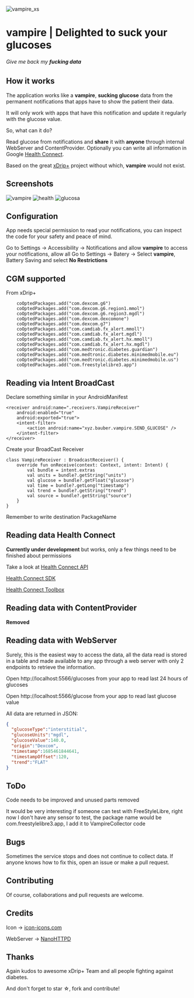![vampire_xs](https://github.com/vicktor/vampire/assets/382114/90813c29-7c22-4fa4-80b2-1f667fb9d7d9)

# vampire | Delighted to suck your glucoses
###### _Give me back my **fucking data**_

## How it works

The application works like a **vampire**, **sucking glucose** data from the permanent notifications that apps have to show the patient their data. 

It will only work with apps that have this notification and update it regularly with the glucose value.

So, what can it do?

Read glucose from notifications and **share** it with **anyone** through internal WebServer and ContentProvider.
Optionally you can write all information in Google [Health Connect](https://developer.android.com/guide/health-and-fitness/health-connect).

Based on the great [xDrip+](https://github.com/NightscoutFoundation/xDrip) project without which, **vampire** would not exist.

## Screenshots

![vampire](https://github.com/vicktor/vampire/assets/382114/89195d2d-d139-4fdb-bf2f-853af0eb1479)
![health](https://github.com/vicktor/vampire/assets/382114/d45ef88a-7a39-4852-9783-e4594ee4e766)
![glucosa](https://github.com/vicktor/vampire/assets/382114/6ae4663f-42fa-449b-814f-31e19d158a74)

## Configuration

App needs special permission to read your notifications, you can inspect the code for your safety and peace of mind.

Go to Settings -> Accessibility -> Notifications and allow **vampire** to access your notifications, allow all
Go to Settings -> Batery ->  Select **vampire**, Battery Saving and select **No Restrictions**


## CGM supported

From xDrip+
```
    coOptedPackages.add("com.dexcom.g6")
    coOptedPackages.add("com.dexcom.g6.region1.mmol")
    coOptedPackages.add("com.dexcom.g6.region3.mgdl")
    coOptedPackages.add("com.dexcom.dexcomone")
    coOptedPackages.add("com.dexcom.g7")
    coOptedPackages.add("com.camdiab.fx_alert.mmoll")
    coOptedPackages.add("com.camdiab.fx_alert.mgdl")
    coOptedPackages.add("com.camdiab.fx_alert.hx.mmoll")
    coOptedPackages.add("com.camdiab.fx_alert.hx.mgdl")
    coOptedPackages.add("com.medtronic.diabetes.guardian")
    coOptedPackages.add("com.medtronic.diabetes.minimedmobile.eu")
    coOptedPackages.add("com.medtronic.diabetes.minimedmobile.us")
    coOptedPackages.add("com.freestylelibre3.app")
```

## Reading via Intent BroadCast

Declare something similar in your AndroidManifest

```
<receiver android:name=".receivers.VampireReceiver"
    android:enabled="true"
    android:exported="true">
    <intent-filter>
        <action android:name="xyz.bauber.vampire.SEND_GLUCOSE" />
    </intent-filter>
</receiver>
```

Create your BroadCast Receiver

```
class VampireReceiver : BroadcastReceiver() {
    override fun onReceive(context: Context, intent: Intent) {
        val bundle = intent.extras
        val units = bundle?.getString("units")
        val glucose = bundle?.getFloat("glucose")
        val time = bundle?.getLong("timestamp")
        val trend = bundle?.getString("trend")
        val source = bundle?.getString("source")
    }
}
```

Remember to write destination PackageName


## Reading data Health Connect

**Currently under development** but works, only a few things need to be finished about permissions 

Take a look at [Health Connect API](https://developer.android.com/guide/health-and-fitness/health-connect)

[Health Connect SDK](https://developer.android.com/guide/health-and-fitness/health-connect/sdk-changes)

[Health Connect Toolbox](https://developer.android.com/guide/health-and-fitness/health-connect-guidelines/test-guidance/health-connect-toolbox)


## Reading data with ContentProvider

**Removed**

## Reading data with WebServer

Surely, this is the easiest way to access the data, all the data read is stored in a table and made available to any app through a web server with only 2 endpoints to retrieve the information.

Open http://localhost:5566/glucoses from your app to read last 24 hours of glucoses

Open http://localhost:5566/glucose from your app to read last glucose value

All data are returned in JSON:

```json
{ 
  "glucoseType":"interstitial",
  "glucoseUnits":"mgdl",
  "glucoseValue":140.0,
  "origin":"Dexcom",
  "timestamp":1685461844641,
  "timestampOffset":120,
  "trend":"FLAT"
}
```

## ToDo
Code needs to be improved and unused parts removed

It would be very interesting if someone can test with FreeStyleLibre, right now I don't have any sensor to test, the package name would be com.freestylelibre3.app, I add it to VampireCollector code


## Bugs
Sometimes the service stops and does not continue to collect data. 
If anyone knows how to fix this, open an issue or make a pull request.

## Contributing
Of course, collaborations and pull requests are welcome. 

## Credits
Icon -> [icon-icons.com](https://icon-icons.com/icon/vampire/2710)

WebServer -> [NanoHTTPD](https://github.com/NanoHttpd/nanohttpd)

## Thanks
Again kudos to awesome xDrip+ Team and all people fighting against diabetes. 

And don't forget to star ☆, fork and contribute!
